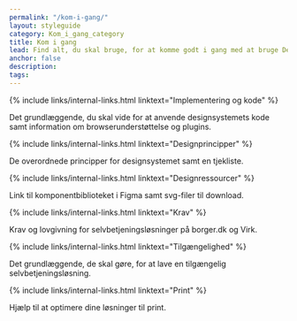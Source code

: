 ```yaml
---
permalink: "/kom-i-gang/"
layout: styleguide
category: Kom_i_gang_category
title: Kom i gang
lead: Find alt, du skal bruge, for at komme godt i gang med at bruge Det Fælles Designsystem til din myndigheds selvbetjeningsløsninger.
anchor: false
description:
tags:
---
```


{% include links/internal-links.html linktext="Implementering og kode" %}

Det grundlæggende, du skal vide for at anvende designsystemets kode samt information om browserunderstøttelse og plugins.

{% include links/internal-links.html linktext="Designprincipper" %}

De overordnede principper for designsystemet samt en tjekliste.

{% include links/internal-links.html linktext="Designressourcer" %}

Link til komponentbiblioteket i Figma samt svg-filer til download.

{% include links/internal-links.html linktext="Krav" %}

Krav og lovgivning for selvbetjeningsløsninger på borger.dk og Virk.

{% include links/internal-links.html linktext="Tilgængelighed" %}

Det grundlæggende, de skal gøre, for at lave en tilgængelig selvbetjeningsløsning.

{% include links/internal-links.html linktext="Print" %}

Hjælp til at optimere dine løsninger til print.
